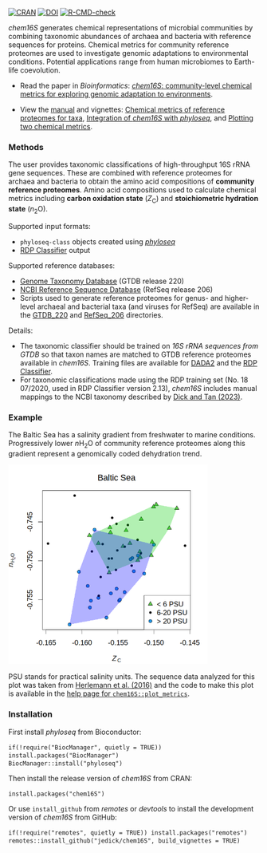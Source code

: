 <!-- badges: start -->
[![CRAN](https://img.shields.io/badge/dynamic/yaml?url=https%3A%2F%2Fcloud.r-project.org%2Fweb%2Fpackages%2Fchem16S%2FDESCRIPTION&query=%24.Version&logo=r&label=CRAN&color=4bc51e)](https://cran.r-project.org/package=chem16S)
[![DOI](https://zenodo.org/badge/DOI/10.5281/zenodo.6793059.svg)](https://doi.org/10.5281/zenodo.6793059)
[![R-CMD-check](https://github.com/jedick/chem16S/actions/workflows/R-CMD-check.yaml/badge.svg)](https://github.com/jedick/chem16S/actions/workflows/R-CMD-check.yaml)
<!-- badges: end -->

*chem16S* generates chemical representations of microbial communities by combining taxonomic abundances of archaea and bacteria with reference sequences for proteins.
Chemical metrics for community reference proteomes are used to investigate genomic adaptations to environmental conditions.
Potential applications range from human microbiomes to Earth-life coevolution.

* Read the paper in *Bioinformatics*: [*chem16S*: community-level chemical metrics for exploring genomic adaptation to environments](https://doi.org/10.1093/bioinformatics/btad564).

* View the [manual](https://chnosz.net/chem16S/manual/) and vignettes: [Chemical metrics of reference proteomes for taxa](https://chnosz.net/chem16S/vignettes/metrics.html), [Integration of *chem16S* with *phyloseq*](https://chnosz.net/chem16S/vignettes/phyloseq.html), and [Plotting two chemical metrics](https://chnosz.net/chem16S/vignettes/plotting.html).

### Methods

The user provides taxonomic classifications of high-throughput 16S rRNA gene sequences.
These are combined with reference proteomes for archaea and bacteria to obtain the amino acid compositions of **community reference proteomes**.
Amino acid compositions used to calculate chemical metrics including **carbon oxidation state** (*Z*<sub>C</sub>) and **stoichiometric hydration state** (*n*<sub>2</sub>O).

Supported input formats:
* `phyloseq-class` objects created using [*phyloseq*](https://doi.org/doi:10.18129/B9.bioc.phyloseq)
* [RDP Classifier](https://sourceforge.net/projects/rdp-classifier/) output

Supported reference databases:

* [Genome Taxonomy Database](https://gtdb.ecogenomic.org/) (GTDB release 220)
* [NCBI Reference Sequence Database](https://www.ncbi.nlm.nih.gov/refseq/) (RefSeq release 206)
* Scripts used to generate reference proteomes for genus- and higher-level archaeal and bacterial taxa (and viruses for RefSeq) are available in the [GTDB_220](inst/RefDB/GTDB_220) and [RefSeq_206](inst/RefDB/RefSeq_206) directories.

Details:

* The taxonomic classifier should be trained on *16S rRNA sequences from GTDB* so that taxon names are matched to GTDB reference proteomes available in *chem16S*.
Training files are available for [DADA2](https://doi.org/10.5281/zenodo.13984843) and the [RDP Classifier](https://doi.org/10.5281/zenodo.12525163).
* For taxonomic classifications made using the RDP training set (No. 18 07/2020, used in RDP Classifier version 2.13), *chem16S* includes manual mappings to the NCBI taxonomy described by [Dick and Tan (2023)](https://doi.org/10.1007/s00248-022-01988-9).

### Example

The Baltic Sea has a salinity gradient from freshwater to marine conditions.
Progressively lower *n*H<sub>2</sub>O of community reference proteomes along this gradient represent a genomically coded dehydration trend.

<!-- Default image is too big
![chem16S::plot_metrics example: Baltic Sea nH2O-Zc plot](inst/images/plot_metrics.png)
-->
<a href="https://chnosz.net/chem16S/manual/plot_metrics.html"><img src="inst/images/plot_metrics.png" alt="Baltic Sea nH2O-Zc plot (example from chem16S::plot_metrics)" width="400" /></a>

PSU stands for practical salinity units.
The sequence data analyzed for this plot was taken from [Herlemann et al. (2016)](https://doi.org/10.3389/fmicb.2016.01883) and the code to make this plot is available in the [help page for `chem16S::plot_metrics`](https://chnosz.net/chem16S/manual/plot_metrics.html).

### Installation

First install *phyloseq* from Bioconductor:

```
if(!require("BiocManager", quietly = TRUE)) install.packages("BiocManager")
BiocManager::install("phyloseq")
```

Then install the release version of *chem16S* from CRAN:

```
install.packages("chem16S")
```

Or use `install_github` from *remotes* or *devtools* to install the development version of *chem16S* from GitHub:

```
if(!require("remotes", quietly = TRUE)) install.packages("remotes")
remotes::install_github("jedick/chem16S", build_vignettes = TRUE)
```
